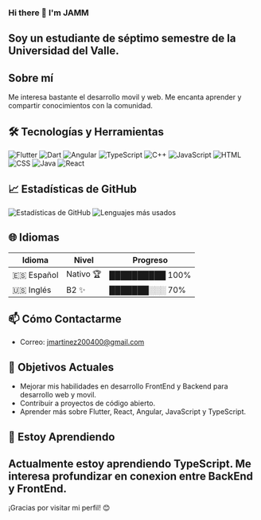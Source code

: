### Hi there 👋 I'm JAMM
## Soy un estudiante de séptimo semestre de la Universidad del Valle.

## Sobre mí

Me interesa bastante el desarrollo movil y web. Me encanta aprender y compartir conocimientos con la comunidad.

## 🛠️ Tecnologías y Herramientas

![Flutter](https://img.shields.io/badge/Flutter-02569B?style=for-the-badge&logo=flutter&logoColor=white)
![Dart](https://img.shields.io/badge/Dart-0175C2?style=for-the-badge&logo=dart&logoColor=white)
![Angular](https://img.shields.io/badge/Angular-DD0031?style=for-the-badge&logo=angular&logoColor=white)
![TypeScript](https://img.shields.io/badge/TypeScript-3178C6?style=for-the-badge&logo=typescript&logoColor=white)
![C++](https://img.shields.io/badge/C++-00599C?style=for-the-badge&logo=cplusplus&logoColor=white)
![JavaScript](https://img.shields.io/badge/JavaScript-F7DF1E?style=for-the-badge&logo=javascript&logoColor=black)
![HTML](https://img.shields.io/badge/HTML-E34F26?style=for-the-badge&logo=html5&logoColor=white)
![CSS](https://img.shields.io/badge/CSS-1572B6?style=for-the-badge&logo=css3&logoColor=white)
![Java](https://img.shields.io/badge/Java-007396?style=for-the-badge&logo=java&logoColor=white)
![React](https://img.shields.io/badge/React-61DAFB?style=for-the-badge&logo=react&logoColor=black)

## 📈 Estadísticas de GitHub

![Estadísticas de GitHub](https://github-readme-stats.vercel.app/api?username=JAMM0118&show_icons=true&theme=radical)
![Lenguajes más usados](https://github-readme-stats.vercel.app/api/top-langs/?username=JAMM0118&layout=compact&theme=radical)

## 🌐 Idiomas

| Idioma     | Nivel     | Progreso |
|------------|-----------|----------|
| 🇪🇸 Español | Nativo 🏆 | ██████████ 100% |
| 🇺🇸 Inglés  | B2 ✨     | ███████░░░ 70%  |

## 📫 Cómo Contactarme

- Correo: [jmartinez200400@gmail.com](mailto:jmartinez200400@gmail.com)

## 🎯 Objetivos Actuales

- Mejorar mis habilidades en desarrollo FrontEnd y Backend para desarrollo web y movil.
- Contribuir a proyectos de código abierto.
- Aprender más sobre Flutter, React, Angular, JavaScript y TypeScript.

## 🌱 Estoy Aprendiendo

Actualmente estoy aprendiendo TypeScript. Me interesa profundizar en conexion entre BackEnd y FrontEnd.
---
¡Gracias por visitar mi perfil! 😊

